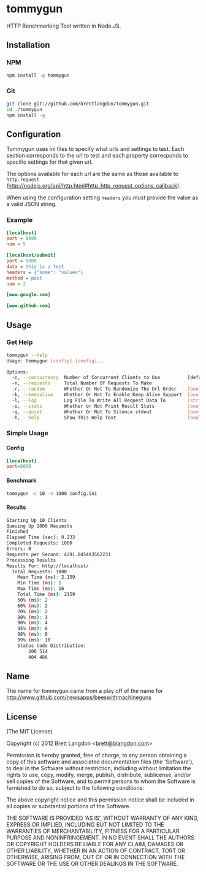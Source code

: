 # tommygun

HTTP Benchmarking Tool written in Node.JS.

## Installation
### NPM
```bash
npm install -g tommygun
```

### Git
```bash
git clone git://github.com/brettlangdon/tommygun.git
cd ./tommygun
npm install -g
```

## Configuration

Tommygun uses ini files to specify what urls and settings to test. Each section corresponds to the url to test and
each property corresponds to specific settings for that given url.

The options available for each url are the same as those available to `http.request` (http://nodejs.org/api/http.html#http_http_request_options_callback).

When using the configuration setting `headers` you *must* provide the value as a valid JSON string.

### Example
```ini
[localhost]
port = 8000
num = 5

[localhost/submit]
port = 8000
data = this is a test
headers = {"some": "values"}
method = post
num = 2

[www.google.com]

[www.github.com]
```

## Usage

### Get Help
```bash
tommygun --help
Usage: tommygun [config] [config]...

Options:
  -c, --concurrency  Number of Concurrent Clients to Use          [default: 1]
  -n, --requests     Total Number Of Requests To Make
  -r, --random       Whether Or Not To Randomize The Url Order    [boolean]  [default: false]
  -k, --keepalive    Whether Or Not To Enable Keep Alive Support  [boolean]  [default: false]
  -l, --log          Log File To Write All Request Data To        [string]
  -s, --stats        Whether or Not Print Result Stats            [boolean]  [default: true]
  -q, --quiet        Whether Or Not To Silence stdout             [boolean]  [default: false]
  -h, --help         Show This Help Text                          [boolean]
```

### Simple Usage
#### Config
```ini
[localhost]
port=8000
```
#### Benchmark
```bash
tommygun -c 10 -n 1000 config.ini
```

#### Results
```bash
Starting Up 10 Clients
Queuing Up 1000 Requests
Finished
Elapsed Time (sec): 0.233
Completed Requests: 1000
Errors: 0
Requests per Second: 4291.845493562231
Processing Results
Results For: http://localhost/
  Total Requests: 1000
	Mean Time (ms): 2.159
	Min Time (ms): 1
	Max Time (ms): 16
	Total Time (ms): 2159
	50% (ms): 2
	60% (ms): 2
	70% (ms): 2
	80% (ms): 3
	90% (ms): 4
	95% (ms): 6
	98% (ms): 8
	99% (ms): 10
	Status Code Distribution:
		200	514
		404	486
```

## Name

The name for tommygun came from a play off of the name for http://www.github.com/newsapps/beeswithmachineguns

## License

(The MIT License)

Copyright (c) 2012 Brett Langdon &lt;brett@blangdon.com&gt;

Permission is hereby granted, free of charge, to any person obtaining
a copy of this software and associated documentation files (the
'Software'), to deal in the Software without restriction, including
without limitation the rights to use, copy, modify, merge, publish,
distribute, sublicense, and/or sell copies of the Software, and to
permit persons to whom the Software is furnished to do so, subject to
the following conditions:

The above copyright notice and this permission notice shall be
included in all copies or substantial portions of the Software.

THE SOFTWARE IS PROVIDED 'AS IS', WITHOUT WARRANTY OF ANY KIND,
EXPRESS OR IMPLIED, INCLUDING BUT NOT LIMITED TO THE WARRANTIES OF
MERCHANTABILITY, FITNESS FOR A PARTICULAR PURPOSE AND NONINFRINGEMENT.
IN NO EVENT SHALL THE AUTHORS OR COPYRIGHT HOLDERS BE LIABLE FOR ANY
CLAIM, DAMAGES OR OTHER LIABILITY, WHETHER IN AN ACTION OF CONTRACT,
TORT OR OTHERWISE, ARISING FROM, OUT OF OR IN CONNECTION WITH THE
SOFTWARE OR THE USE OR OTHER DEALINGS IN THE SOFTWARE.